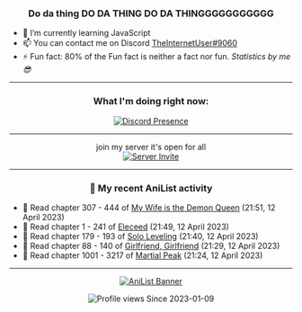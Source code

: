 <div align="center">

### Do da thing DO DA THING DO DA THINGGGGGGGGGGG
</div>

- 🌱 I’m currently learning JavaScript
- 📫 You can contact me on Discord [TheInternetUser#9060](https://discord.com/users/534117072796385300)
- ⚡ Fun fact: 80% of the Fun fact is neither a fact nor fun. _Statistics by me 😎_
<hr>

<div align="center">

### What I'm doing right now:
[![Discord Presence](https://lanyard.cnrad.dev/api/534117072796385300)](https://discord.com/users/534117072796385300)
<hr>

join my server it's open for all <br>
[![Server Invite](https://invidget.switchblade.xyz/bfYgVHxrSs)](https://discord.gg/bfYgVHxrSs)

<hr>
  
### 🌸 My recent AniList activity

</div>

<!-- ANILIST_ACTIVITY:start -->

-   📖 Read chapter 307 - 444 of [My Wife is the Demon Queen](https://anilist.co/manga/107966) (21:51, 12 April 2023)
-   📖 Read chapter 1 - 241 of [Eleceed](https://anilist.co/manga/106929) (21:49, 12 April 2023)
-   📖 Read chapter 179 - 193 of [Solo Leveling](https://anilist.co/manga/105398) (21:40, 12 April 2023)
-   📖 Read chapter 88 - 140 of [Girlfriend, Girlfriend](https://anilist.co/manga/116266) (21:29, 12 April 2023)
-   📖 Read chapter 1001 - 3217 of [Martial Peak](https://anilist.co/manga/104494) (21:24, 12 April 2023)

<!-- ANILIST_ACTIVITY:end -->
<hr>

<div align="center">

[![AniList Banner](https://img.anili.st/User/929966)](https://anilist.co/user/TheInternetUser)

![Profile views](https://gpvc.arturio.dev/TheInternetUse7) Since 2023-01-09

</div>
